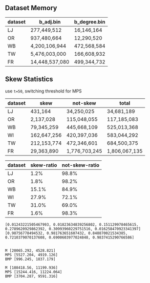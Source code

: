 ## Dataset Memory

dataset | b_adj.bin | b_degree.bin
--- | --- | ---
LJ | 277,449,512 | 16,146,164
OR | 937,480,664 | 12,290,520
WB | 4,200,106,944 | 472,568,584
TW | 5,476,003,000  | 166,608,932      
FR | 14,448,537,080 | 499,344,732

## Skew Statistics

use `t=50`, switching threshold for MPS

dataset | skew |  not-skew | total
--- | --- | --- | ---
LJ | 431,164  |  34,250,025 | 34,681,189
OR | 2,137,028 | 115,048,055 | 117,185,083
WB | 79,345,259 | 445,668,109 | 525,013,368
WI | 162,647,256 | 420,397,036 | 583,044,292
TW | 212,153,774 | 472,346,601 |  684,500,375
FR | 29,363,890   | 1,776,703,245 | 1,806,067,135


dataset | skew-ratio |  not-skew-ratio 
--- | --- | ---
LJ | 1.2%  |  98.8% 
OR | 1.8% | 98.2% 
WB | 15.1% | 84.9%
WI | 27.9% | 72.1%
TW | 31.0% | 69.0%
FR | 1.6%   | 98.3%

```
[0.01243221505467993, 0.01823634839256802, 0.151129978465615, 0.2789620929862392, 0.30993960229751516, 0.016258470923341397]  
[0.98756778494532, 0.981763651607432, 0.848870021534385, 0.7210379070137608, 0.6900603977024848, 0.9837415290766586]
```

## 

```
M [20065.292, 4528.821]
MPS [5527.204, 4919.126]
BMP [996.245, 1837.179]

M [108418.56, 11199.936]
MPS [15244.416, 11224.064]
BMP [3704.287, 9591.316]
```
